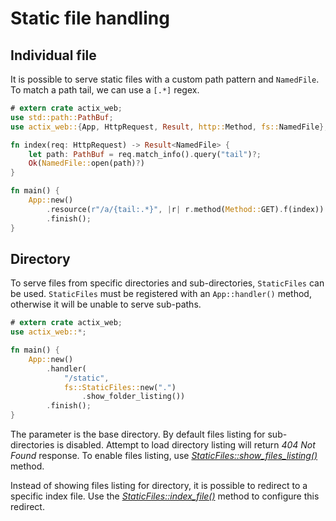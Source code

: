 # Static file handling

## Individual file

It is possible to serve static files with a custom path pattern and `NamedFile`. To
match a path tail, we can use a `[.*]` regex.

```rust
# extern crate actix_web;
use std::path::PathBuf;
use actix_web::{App, HttpRequest, Result, http::Method, fs::NamedFile};

fn index(req: HttpRequest) -> Result<NamedFile> {
    let path: PathBuf = req.match_info().query("tail")?;
    Ok(NamedFile::open(path)?)
}

fn main() {
    App::new()
        .resource(r"/a/{tail:.*}", |r| r.method(Method::GET).f(index))
        .finish();
}
```

## Directory

To serve files from specific directories and sub-directories, `StaticFiles` can be used.
`StaticFiles` must be registered with an `App::handler()` method, otherwise
it will be unable to serve sub-paths.

```rust
# extern crate actix_web;
use actix_web::*;

fn main() {
    App::new()
        .handler(
            "/static",
            fs::StaticFiles::new(".")
                .show_folder_listing())
        .finish();
}
```

The parameter is the base directory. By default files listing for sub-directories
is disabled. Attempt to load directory listing will return *404 Not Found* response.
To enable files listing, use 
[*StaticFiles::show_files_listing()*](../actix_web/s/struct.StaticFiles.html#method.show_files_listing)
method.

Instead of showing files listing for directory, it is possible to redirect
to a specific index file. Use the
[*StaticFiles::index_file()*](../actix_web/s/struct.StaticFiles.html#method.index_file)
method to configure this redirect.
